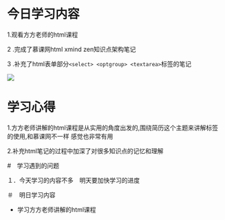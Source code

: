 # 今日学习内容

1.观看方方老师的html课程

2 .完成了慕课网html  xmind zen知识点架构笔记

3 .补充了html表单部分`<select> <optgroup> <textarea>`标签的笔记

![](https://graph.baidu.com/resource/104b8f4ad894972d0646801551619064.jpg)



# 学习心得

1.方方老师讲解的html课程是从实用的角度出发的,围绕简历这个主题来讲解标签的使用,和慕课网不一样 感觉也非常有用

2.补充html笔记的过程中加深了对很多知识点的记忆和理解

#　学习遇到的问题

１．今天学习的内容不多　明天要加快学习的进度

＃　明日学习内容

 * 学习方方老师讲解的html课程
